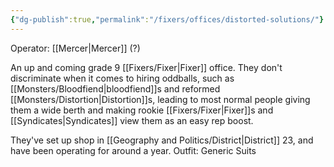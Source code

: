 ```yaml
---
{"dg-publish":true,"permalink":"/fixers/offices/distorted-solutions/"}
---
```


Operator: [[Mercer\|Mercer]] (?)

An up and coming grade 9 [[Fixers/Fixer\|Fixer]] office.
They don't discriminate when it comes to hiring oddballs, such as [[Monsters/Bloodfiend\|bloodfiend]]s and reformed [[Monsters/Distortion\|Distortion]]s, leading to most normal people giving them a wide berth and making rookie [[Fixers/Fixer\|Fixer]]s and [[Syndicates\|Syndicates]] view them as an easy rep boost.

They've set up shop in [[Geography and Politics/District\|District]] 23, and have been operating for around a year.
Outfit: Generic Suits